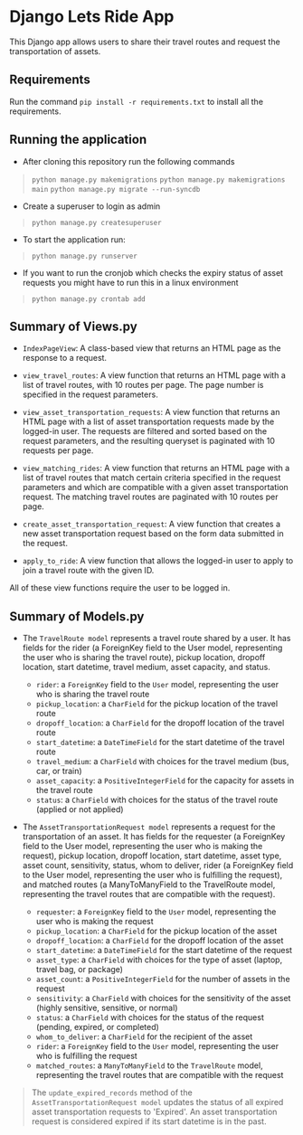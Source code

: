 # Django Lets Ride App
This Django app allows users to share their travel routes and request the transportation of assets.

## Requirements
Run the command `pip install -r requirements.txt` to install all the requirements.

## Running the application
- After cloning this repository run the following commands
> `python manage.py makemigrations`
> `python manage.py makemigrations main`
> `python manage.py migrate --run-syncdb`
- Create a superuser to login as admin
> `python manage.py createsuperuser`
- To start the application run:
> `python manage.py runserver`
- If you want to run the cronjob which checks the expiry status of asset requests you might have to run this in a linux environment
> `python manage.py crontab add`

## Summary of Views.py
- `IndexPageView`: A class-based view that returns an HTML page as the response to a request.

- `view_travel_routes`: A view function that returns an HTML page with a list of travel routes, with 10 routes per page. The page number is specified in the request parameters.

- `view_asset_transportation_requests`: A view function that returns an HTML page with a list of asset transportation requests made by the logged-in user. The requests are filtered and sorted based on the request parameters, and the resulting queryset is paginated with 10 requests per page.

- `view_matching_rides`: A view function that returns an HTML page with a list of travel routes that match certain criteria specified in the request parameters and which are compatible with a given asset transportation request. The matching travel routes are paginated with 10 routes per page.

- `create_asset_transportation_request`: A view function that creates a new asset transportation request based on the form data submitted in the request.

- `apply_to_ride`: A view function that allows the logged-in user to apply to join a travel route with the given ID.

All of these view functions require the user to be logged in.

  
 ## Summary of Models.py
- The `TravelRoute model` represents a travel route shared by a user. It has fields for the rider (a ForeignKey field to the User model, representing the user who is sharing the travel route), pickup location, dropoff location, start datetime, travel medium, asset capacity, and status.
	-  `rider`: a `ForeignKey` field to the `User` model, representing the user who is sharing the travel route
	-   `pickup_location`: a `CharField` for the pickup location of the travel route
	-   `dropoff_location`: a `CharField` for the dropoff location of the travel route
	-   `start_datetime`: a `DateTimeField` for the start datetime of the travel route
	-   `travel_medium`: a `CharField` with choices for the travel medium (bus, car, or train)
	-   `asset_capacity`: a `PositiveIntegerField` for the capacity for assets in the travel route
	-   `status`: a `CharField` with choices for the status of the travel route (applied or not applied)

- The `AssetTransportationRequest model` represents a request for the transportation of an asset. It has fields for the requester (a ForeignKey field to the User model, representing the user who is making the request), pickup location, dropoff location, start datetime, asset type, asset count, sensitivity, status, whom to deliver, rider (a ForeignKey field to the User model, representing the user who is fulfilling the request), and matched routes (a ManyToManyField to the TravelRoute model, representing the travel routes that are compatible with the request).
	-   `requester`: a `ForeignKey` field to the `User` model, representing the user who is making the request
	-   `pickup_location`: a `CharField` for the pickup location of the asset
	-   `dropoff_location`: a `CharField` for the dropoff location of the asset
	-   `start_datetime`: a `DateTimeField` for the start datetime of the request
	-   `asset_type`: a `CharField` with choices for the type of asset (laptop, travel bag, or package)
	-   `asset_count`: a `PositiveIntegerField` for the number of assets in the request
	-   `sensitivity`: a `CharField` with choices for the sensitivity of the asset (highly sensitive, sensitive, or normal)
	-   `status`: a `CharField` with choices for the status of the request (pending, expired, or completed)
	-   `whom_to_deliver`: a `CharField` for the recipient of the asset
	-   `rider`: a `ForeignKey` field to the `User` model, representing the user who is fulfilling the request
	-   `matched_routes`: a `ManyToManyField` to the `TravelRoute` model, representing the travel routes that are compatible with the request
> The `update_expired_records` method of the `AssetTransportationRequest model` updates the status of all expired asset transportation requests to 'Expired'. An asset transportation request is considered expired if its start datetime is in the past.
